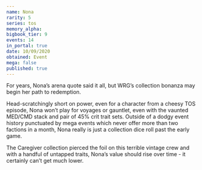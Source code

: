 ```yaml
---
name: Nona
rarity: 5
series: tos
memory_alpha:
bigbook_tier: 9
events: 14
in_portal: true
date: 10/09/2020
obtained: Event
mega: false
published: true
---
```


For years, Nona’s arena quote said it all, but WRG’s collection bonanza may begin her path to redemption. 

Head-scratchingly short on power, even for a character from a cheesy TOS episode, Nona won’t play for voyages or gauntlet, even with the vaunted MED/CMD stack and pair of 45% crit trait sets. Outside of a dodgy event history punctuated by mega events which never offer more than two factions in a month, Nona really is just a collection dice roll past the early game.

The Caregiver collection pierced the foil on this terrible vintage crew and with a handful of untapped traits, Nona’s value should rise over time - it certainly can’t get much lower.
